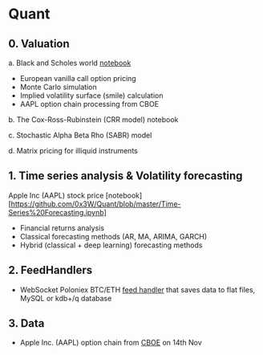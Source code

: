 # Quant

## 0. Valuation

a. Black and Scholes world [notebook](https://github.com/0x3W/Quant/blob/master/Black-Scholes%20World.ipynb)
 - European vanilla call option pricing
 - Monte Carlo simulation 
 - Implied volatility surface (smile) calculation
 - AAPL option chain processing from CBOE
 
b. The Cox-Ross-Rubinstein (CRR model) notebook

c. Stochastic Alpha Beta Rho (SABR) model

d. Matrix pricing for illiquid instruments

## 1. Time series analysis & Volatility forecasting

Apple Inc (AAPL) stock price [notebook][https://github.com/0x3W/Quant/blob/master/Time-Series%20Forecasting.ipynb]
- Financial returns analysis
- Classical forecasting methods (AR, MA, ARIMA, GARCH)
- Hybrid (classical + deep learning) forecasting methods

## 2. FeedHandlers

 - WebSocket Poloniex BTC/ETH [feed handler](https://github.com/0x3W/Quant/blob/master/Poloniex-BTCETH-SQL-WebSocket-FeedHandler.py) that saves data to flat files, MySQL or kdb+/q database  
 
 ## 3. Data
 
 - Apple Inc. (AAPL) option chain from [CBOE](http://www.cboe.com/delayedquote/quote-table) on 14th Nov

